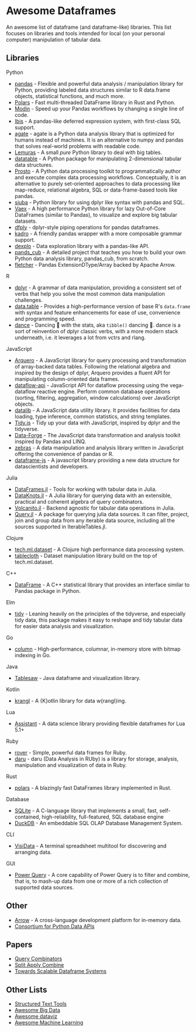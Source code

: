 # Awesome Dataframes

An awesome list of dataframe (and dataframe-like) libraries. This list focuses on libraries and tools intended for local (on your personal computer) manipulation of tabular data.

## Libraries

Python
- [pandas](https://github.com/pandas-dev/pandas) - Flexible and powerful data analysis / manipulation library for Python, providing labeled data structures similar to R data.frame objects, statistical functions, and much more.
- [Polars](https://github.com/pola-rs/polars) - Fast multi-threaded DataFrame library in Rust and Python.
- [Modin](https://github.com/modin-project/modin) - Speed up your Pandas workflows by changing a single line of code.
- [Ibis](https://github.com/ibis-project/ibis) - A pandas-like deferred expression system, with first-class SQL support.
- [agate](https://github.com/wireservice/agate) - agate is a Python data analysis library that is optimized for humans instead of machines. It is an alternative to numpy and pandas that solves real-world problems with readable code.
- [Lemuras](https://github.com/AivanF/Lemuras) - A small *pure* Python library to deal with big tables.
- [datatable](https://github.com/h2oai/datatablehttps://github.com/h2oai/datatable) - A Python package for manipulating 2-dimensional tabular data structures.
- [Prosto](https://github.com/prostodata/prosto) - A Python data processing toolkit to programmatically author and execute complex data processing workflows. Conceptually, it is an alternative to purely set-oriented approaches to data processing like map-reduce, relational algebra, SQL or data-frame-based tools like pandas.
- [siuba](https://github.com/machow/siuba) - Python library for using dplyr like syntax with pandas and SQL.
- [Vaex](https://github.com/vaexio/vaex) - A high performance Python library for lazy Out-of-Core DataFrames (similar to Pandas), to visualize and explore big tabular datasets.
- [dfply](https://github.com/kieferk/dfply) - dplyr-style piping operations for pandas dataframes.
- [kadro](https://github.com/koaning/kadro) - A friendly pandas wrapper with a more composable grammar support.
- [dexplo](https://github.com/dexplo/dexplo) - Data exploration library with a pandas-like API.
- [pands_cub](https://github.com/tdpetrou/pandas_cub) - A detailed project that teaches you how to build your own Python data analysis library, pandas_cub, from scratch.
- [fletcher](https://github.com/xhochy/fletcher) - Pandas ExtensionDType/Array backed by Apache Arrow.

R
- [dplyr](https://github.com/tidyverse/dplyr) - A grammar of data manipulation, providing a consistent set of verbs that help you solve the most common data manipulation challenges.
- [data.table](https://github.com/Rdatatable/data.table) - Provides a high-performance version of base R's `data.frame` with syntax and feature enhancements for ease of use, convenience and programming speed.
- [dance](https://github.com/romainfrancois/dance) - Dancing 💃 with the stats, aka `tibble()` dancing 🕺. dance is a sort of reinvention of dplyr classic verbs, with a more modern stack underneath, i.e. it leverages a lot from vctrs and rlang.

JavaScript
- [Arquero](https://github.com/uwdata/arquero) - A JavaScript library for query processing and transformation of array-backed data tables. Following the relational algebra and inspired by the design of dplyr, Arquero provides a fluent API for manipulating column-oriented data frames.
- [dataflow-api](https://github.com/vega/dataflow-api) - JavaScript API for dataflow processing using the vega-dataflow reactive engine. Perform common database operations (sorting, filtering, aggregation, window calculations) over JavaScript objects.
- [datalib](https://github.com/vega/datalib) - A JavaScript data utility library. It provides facilities for data loading, type inference, common statistics, and string templates.
- [Tidy.js](https://github.com/pbeshai/tidy) - Tidy up your data with JavaScript, inspired by dplyr and the tidyverse.
- [Data-Forge](https://github.com/data-forge/data-forge-ts) - The JavaScript data transformation and analysis toolkit inspired by Pandas and LINQ.
- [zebras](https://github.com/nickslevine/zebras) - A data manipulation and analysis library written in JavaScript offering the convenience of pandas or R.
- [dataframe-js](https://github.com/Gmousse/dataframe-js) - A javascript library providing a new data structure for datascientists and developers.

Julia
- [DataFrames.jl](https://github.com/JuliaData/DataFrames.jl) - Tools for working with tabular data in Julia.
- [DataKnots.jl](https://github.com/rbt-lang/DataKnots.jl) - A Julia library for querying data with an extensible, practical and coherent algebra of query combinators.
- [Volcanito.jl](https://github.com/johnmyleswhite/Volcanito.jl) - Backend agnostic for tabular data operations in Julia.
- [Query.jl](https://github.com/queryverse/Query.jl) - A package for querying julia data sources. It can filter, project, join and group data from any iterable data source, including all the sources supported in IterableTables.jl.

Clojure
- [tech.ml.dataset](https://github.com/techascent/tech.ml.dataset) - A Clojure high performance data processing system.
- [tablecloth](https://github.com/scicloj/tablecloth) - Dataset manipulation library build on the top of tech.ml.dataset.

C++
- [DataFrame](https://github.com/hosseinmoein/DataFrame) - A C++ statistical library that provides an interface similar to Pandas package in Python.

Elm
- [tidy](https://github.com/gicentre/tidy) - Leaning heavily on the principles of the tidyverse, and especially tidy data, this package makes it easy to reshape and tidy tabular data for easier data analysis and visualization.

Go
- [column](https://github.com/kelindar/column) - High-performance, columnar, in-memory store with bitmap indexing in Go.

Java
- [Tablesaw](https://github.com/jtablesaw/tablesaw) - Java dataframe and visualization library.

Kotlin
- [krangl](https://github.com/holgerbrandl/krangl) - A {K}otlin library for data w{rangl}ing.

Lua
- [Assistant](https://github.com/coalio/Assistant) - A data science library providing flexible dataframes for Lua 5.1+

Ruby
- [rover](https://github.com/ankane/rover) - Simple, powerful data frames for Ruby.
- [daru](https://github.com/SciRuby/daru) - daru (Data Analysis in RUby) is a library for storage, analysis, manipulation and visualization of data in Ruby.

Rust
- [polars](https://github.com/ritchie46/polars) - A blazingly fast DataFrames library implemented in Rust.

Database
- [SQLite](https://sqlite.org/index.html) - A C-language library that implements a small, fast, self-contained, high-reliability, full-featured, SQL database engine
- [DuckDB](https://github.com/cwida/duckdb) - An embeddable SQL OLAP Database Management System.

CLI
- [VisiData](https://github.com/saulpw/visidata) - A terminal spreadsheet multitool for discovering and arranging data.

GUI
- [Power Query](https://docs.microsoft.com/en-us/powerquery-m) - A core capability of Power Query is to filter and combine, that is, to mash-up data from one or more of a rich collection of supported data sources.

## Other
- [Arrow](https://github.com/apache/arrow) - A cross-language development platform for in-memory data.
- [Consortium for Python Data APIs](https://data-apis.org/)

## Papers
- [Query Combinators](https://github.com/rbt-lang/rbt-paper)
- [Split Apply Combine](https://www.jstatsoft.org/article/view/v040i01)
- [Towards Scalable Dataframe Systems](https://arxiv.org/pdf/2001.00888.pdf)

## Other Lists
- [Structured Text Tools](https://github.com/dbohdan/structured-text-tools)
- [Awesome Big Data](https://github.com/onurakpolat/awesome-bigdata)
- [Awesome dataviz](https://github.com/fasouto/awesome-dataviz)
- [Awesome Machine Learning](https://github.com/josephmisiti/awesome-machine-learning)
